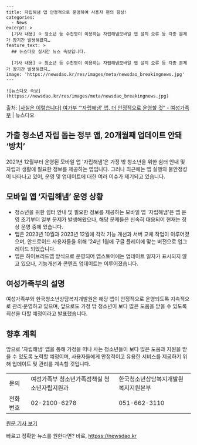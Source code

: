     ---
    title: 자립해냄 앱 안정적으로 운영하여 사용자 편의 향상!
    categories:
      - News
    excerpt: >
      [기사 내용] ㅇ 청소년 등 수천명이 이용하는 자립해냄모바일 앱 설치 오류 등 각종 문제가 장기간 발생해왔지…
    feature_text: >
      ## 뉴스다오 실시간 뉴스 속보입니다.
    
      [기사 내용] ㅇ 청소년 등 수천명이 이용하는 자립해냄모바일 앱 설치 오류 등 각종 문제가 장기간 발생해왔지…
    image: 'https://newsdao.kr/res/images/meta/newsdao_breakingnews.jpg'
    ---
    
    ![뉴스다오 속보](httpss://newsdao.kr/res/images/meta/newsdao_breakingnews.jpg)

<p>출처: <a href="httpss://newsdao.kr/2941" rel="dofollow">[사실은 이렇습니다] 여가부 “‘자립해냄’ 앱, 더 안정적으로 운영할 것” - 여성가족부</a> | 뉴스다오</p>

<h2 data-ke-size="size26">가출 청소년 자립 돕는 정부 앱, 20개월째 업데이트 안돼 ‘방치’</h2>
<p data-ke-size="size16">2021년 12월부터 운영된 모바일 앱 '자립해냄'은 가정 밖 청소년을 위한 쉼터 안내 및 자립과 생활에 필요한 정보를 제공하는 앱입니다. 그러나 최근에는 앱 실행의 불안정성이 나타나고 있어, 운영 및 업데이트에 대한 여러 이슈가 제기되고 있습니다.</p>

<h2 data-ke-size="size24">모바일 앱 ‘자립해냄’ 운영 상황</h2>
<ul>
  <li>청소년을 위한 쉼터 안내 및 필요한 정보를 제공하는 모바일 앱 '자립해냄'은 앱 운영 초기부터 일부 문제가 발생해왔으나, 해당 문제들은 신속히 대응되어 현재는 정상 운영 중에 있습니다.</li>
  <li>앱은 2023년 10월과 2023년 12월에 각각 기능 개선과 서버 교체 작업이 이루어졌으며, 안드로이드 사용자들을 위해 '24년 1월에 구글 플레이에 맞는 버전으로 업그레이드 되었습니다.</li>
  <li>앱은 하이브리드앱 방식으로 운영되어 앱스토어에는 업데이트 일자가 표시되지 않고 있으나, 기능개선과 콘텐츠 업데이트는 이루어졌습니다.</li>
</ul>

<h2 data-ke-size="size24">여성가족부의 설명</h2>
<p data-ke-size="size16">여성가족부와 한국청소년상담복지개발원은 해당 앱이 안정적으로 운영되도록 지속적으로 관리·운영하고 있으며, 앞으로도 가정 밖 청소년이 보다 많은 도움을 받을 수 있도록 최선을 다할 예정이라고 발표했습니다.</p>

<h2 data-ke-size="size24">향후 계획</h2>
<p data-ke-size="size16">앞으로 '자립해냄' 앱을 통해 가정을 떠나 사는 청소년들이 보다 많은 도움과 지원을 받을 수 있도록 노력할 예정이며, 사용자들에게 안정적이고 유용한 서비스를 제공하기 위해 업데이트 및 관리를 계속할 것입니다.</p>

<table>
  <tr>
    <td>문의</td>
    <td>여성가족부 청소년가족정책실 청소년자립지원과</td>
    <td>한국청소년상담복지개발원 복지지원본부</td>
  </tr>
  <tr>
    <td>전화번호</td>
    <td>02-2100-6278</td>
    <td>051-662-3110</td>
  </tr>
</table>

<p data-ke-size="size16"><a href="httpss://newsdao.kr/2941">원문 기사 보기</a></p> 

빠르고 정확한 뉴스를 원한다면? 바로, <a href="httpss://newsdao.kr" rel="dofollow">httpss://newsdao.kr</a>


    